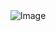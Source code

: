 <div align="center"<

![Image](https://github.com/user-attachments/assets/e372ef42-fb91-4a5d-8ebb-6e254bb151de)
